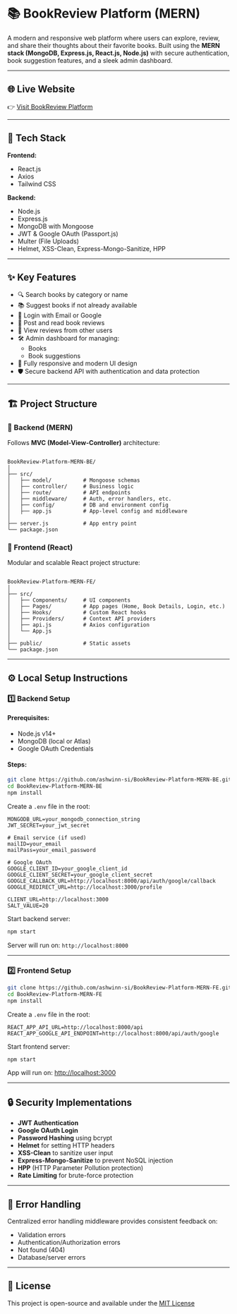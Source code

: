 


# 📚 BookReview Platform (MERN)

A modern and responsive web platform where users can explore, review, and share their thoughts about their favorite books. Built using the **MERN stack (MongoDB, Express.js, React.js, Node.js)** with secure authentication, book suggestion features, and a sleek admin dashboard.

---

## 🌐 Live Website

👉 [Visit BookReview Platform](https://book-review-ashwin.vercel.app/)

---

## 🚀 Tech Stack

**Frontend:**

- React.js
- Axios
- Tailwind CSS

**Backend:**

- Node.js
- Express.js
- MongoDB with Mongoose
- JWT & Google OAuth (Passport.js)
- Multer (File Uploads)
- Helmet, XSS-Clean, Express-Mongo-Sanitize, HPP

---



## ✨ Key Features

- 🔍 Search books by category or name
- 📚 Suggest books if not already available
- 🔐 Login with Email or Google
- 📝 Post and read book reviews
- 👥 View reviews from other users
- 🛠️ Admin dashboard for managing:
  - Books
  - Book suggestions
- 📱 Fully responsive and modern UI design
- 🛡️ Secure backend API with authentication and data protection

---

## 🏗️ Project Structure

### 🔧 Backend (MERN)

Follows **MVC (Model-View-Controller)** architecture:

```

BookReview-Platform-MERN-BE/
│
├── src/
│   ├── model/          # Mongoose schemas
│   ├── controller/     # Business logic
│   ├── route/          # API endpoints
│   ├── middleware/     # Auth, error handlers, etc.
│   ├── config/         # DB and environment config
│   ├── app.js          # App-level config and middleware
│
├── server.js           # App entry point
└── package.json

```

### 🎨 Frontend (React)

Modular and scalable React project structure:

```

BookReview-Platform-MERN-FE/
│
├── src/
│   ├── Components/     # UI components
│   ├── Pages/          # App pages (Home, Book Details, Login, etc.)
│   ├── Hooks/          # Custom React hooks
│   ├── Providers/      # Context API providers
│   ├── api.js          # Axios configuration
│   └── App.js
│
├── public/             # Static assets
└── package.json

````

---

## ⚙️ Local Setup Instructions

### 1️⃣ Backend Setup

#### Prerequisites:

- Node.js v14+
- MongoDB (local or Atlas)
- Google OAuth Credentials

#### Steps:

```bash
git clone https://github.com/ashwinn-si/BookReview-Platform-MERN-BE.git
cd BookReview-Platform-MERN-BE
npm install
````

Create a `.env` file in the root:

```env
MONGODB_URL=your_mongodb_connection_string
JWT_SECRET=your_jwt_secret

# Email service (if used)
mailID=your_email
mailPass=your_email_password

# Google OAuth
GOOGLE_CLIENT_ID=your_google_client_id
GOOGLE_CLIENT_SECRET=your_google_client_secret
GOOGLE_CALLBACK_URL=http://localhost:8000/api/auth/google/callback
GOOGLE_REDIRECT_URL=http://localhost:3000/profile

CLIENT_URL=http://localhost:3000
SALT_VALUE=20
```

Start backend server:

```bash
npm start
```

Server will run on: `http://localhost:8000`

---

### 2️⃣ Frontend Setup

```bash
git clone https://github.com/ashwinn-si/BookReview-Platform-MERN-FE.git
cd BookReview-Platform-MERN-FE
npm install
```

Create a `.env` file in the root:

```env
REACT_APP_API_URL=http://localhost:8000/api
REACT_APP_GOOGLE_API_ENDPOINT=http://localhost:8000/api/auth/google
```

Start frontend server:

```bash
npm start
```

App will run on: [http://localhost:3000](http://localhost:3000)

---

## 🔒 Security Implementations

* **JWT Authentication**
* **Google OAuth Login**
* **Password Hashing** using bcrypt
* **Helmet** for setting HTTP headers
* **XSS-Clean** to sanitize user input
* **Express-Mongo-Sanitize** to prevent NoSQL injection
* **HPP** (HTTP Parameter Pollution protection)
* **Rate Limiting** for brute-force protection

---

## 🚨 Error Handling

Centralized error handling middleware provides consistent feedback on:

* Validation errors
* Authentication/Authorization errors
* Not found (404)
* Database/server errors

---

## 🪪 License

This project is open-source and available under the [MIT License](LICENSE)


